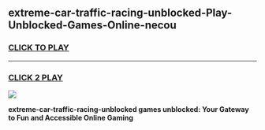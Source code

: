 
## extreme-car-traffic-racing-unblocked-Play-Unblocked-Games-Online-necou
<h3>
<a href="https://premium76.site?title=extreme-car-traffic-racing-unblocked&ref=25A">CLICK TO PLAY</a></h3>
<hr>

<h3>
<a href="https://premium76.site?title=extreme-car-traffic-racing-unblocked&ref=25A">CLICK 2 PLAY</a>
  
</h3>

<a href="https://premium76.site?title=extreme-car-traffic-racing-unblocked&ref=25A"><img src="https://clearcache.store/games.png"></a>


**extreme-car-traffic-racing-unblocked games unblocked: Your Gateway to Fun and Accessible Online Gaming**
